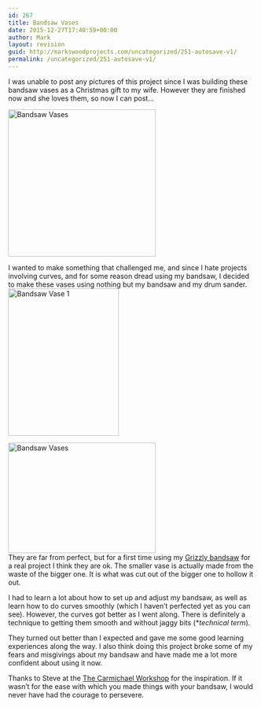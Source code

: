 ```yaml
---
id: 267
title: Bandsaw Vases
date: 2015-12-27T17:40:59+00:00
author: Mark
layout: revision
guid: http://markswoodprojects.com/uncategorized/251-autosave-v1/
permalink: /uncategorized/251-autosave-v1/
---
```

I was unable to post any pictures of this project since I was building these bandsaw vases as a Christmas gift to my wife. However they are finished now and she loves them, so now I can post&#8230;

<!--more-->

[<img class="size-medium wp-image-259 alignright" src="http://markswoodprojects.com/wp-content/uploads/2015/12/IMG_1049-300x300.jpg" alt="Bandsaw Vases" width="300" height="300" srcset="https://markswoodprojects.com/wp-content/uploads/2015/12/IMG_1049-300x300.jpg 300w, https://markswoodprojects.com/wp-content/uploads/2015/12/IMG_1049-150x150.jpg 150w, https://markswoodprojects.com/wp-content/uploads/2015/12/IMG_1049-1024x1024.jpg 1024w, https://markswoodprojects.com/wp-content/uploads/2015/12/IMG_1049.jpg 1200w" sizes="(max-width: 300px) 100vw, 300px" />](http://markswoodprojects.com/wp-content/uploads/2015/12/IMG_1049.jpg)

I wanted to make something that challenged me, and since I hate projects involving curves, and for some reason dread using my bandsaw, I decided to make these vases using nothing but my bandsaw and my drum sander.  
[<img class="size-medium wp-image-258 alignleft" src="http://markswoodprojects.com/wp-content/uploads/2015/12/IMG_1048-225x300.jpg" alt="Bandsaw Vase 1" width="225" height="300" srcset="https://markswoodprojects.com/wp-content/uploads/2015/12/IMG_1048-225x300.jpg 225w, https://markswoodprojects.com/wp-content/uploads/2015/12/IMG_1048-768x1024.jpg 768w, https://markswoodprojects.com/wp-content/uploads/2015/12/IMG_1048.jpg 900w" sizes="(max-width: 225px) 100vw, 225px" />](http://markswoodprojects.com/wp-content/uploads/2015/12/IMG_1048.jpg)

[<img class="size-medium wp-image-257 alignright" src="http://markswoodprojects.com/wp-content/uploads/2015/12/IMG_1047-300x225.jpg" alt="Bandsaw Vases" width="300" height="225" srcset="https://markswoodprojects.com/wp-content/uploads/2015/12/IMG_1047-300x225.jpg 300w, https://markswoodprojects.com/wp-content/uploads/2015/12/IMG_1047-1024x768.jpg 1024w, https://markswoodprojects.com/wp-content/uploads/2015/12/IMG_1047.jpg 1200w" sizes="(max-width: 300px) 100vw, 300px" />](http://markswoodprojects.com/wp-content/uploads/2015/12/IMG_1047.jpg)  
They are far from perfect, but for a first time using my <a href="http://markswoodprojects.com/tools/grizzly-g0555-ultimate-bandsaw/" target="_blank">Grizzly bandsaw</a> for a real project I think they are ok. The smaller vase is actually made from the waste of the bigger one. It is what was cut out of the bigger one to hollow it out.

I had to learn a lot about how to set up and adjust my bandsaw, as well as learn how to do curves smoothly (which I haven&#8217;t perfected yet as you can see). However, the curves got better as I went along. There is definitely a technique to getting them smooth and without jaggy bits (*_technical term_).

They turned out better than I expected and gave me some good learning experiences along the way. I also think doing this project broke some of my fears and misgivings about my bandsaw and have made me a lot more confident about using it now.

Thanks to Steve at the <a href="http://www.thecarmichaelworkshop.com" target="_blank">The Carmichael Workshop</a> for the inspiration. If it wasn&#8217;t for the ease with which you made things with your bandsaw, I would never have had the courage to persevere.